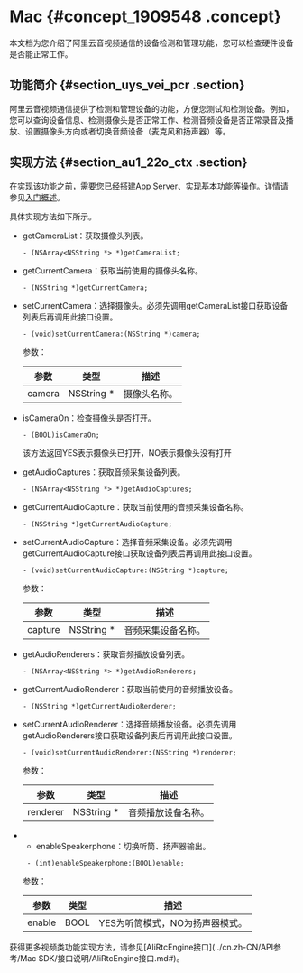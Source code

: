 # Mac {#concept_1909548 .concept}

本文档为您介绍了阿里云音视频通信的设备检测和管理功能，您可以检查硬件设备是否能正常工作。

## 功能简介 {#section_uys_vei_pcr .section}

阿里云音视频通信提供了检测和管理设备的功能，方便您测试和检测设备。例如，您可以查询设备信息、检测摄像头是否正常工作、检测音频设备是否正常录音及播放、设置摄像头方向或者切换音频设备（麦克风和扬声器）等。

## 实现方法 {#section_au1_22o_ctx .section}

在实现该功能之前，需要您已经搭建App Server、实现基本功能等操作。详情请参见[入门概述](../cn.zh-CN/快速入门/入门概述.md#)。

具体实现方法如下所示。

-   getCameraList：获取摄像头列表。

    ``` {#codeblock_uq7_cwx_dd6}
    - (NSArray<NSString *> *)getCameraList;
    ```

-   getCurrentCamera：获取当前使用的摄像头名称。

    ``` {#codeblock_0ek_rq7_a4d}
    - (NSString *)getCurrentCamera;
    ```

-   setCurrentCamera：选择摄像头。必须先调用getCameraList接口获取设备列表后再调用此接口设置。

    ``` {#codeblock_ire_hyo_c4k}
    - (void)setCurrentCamera:(NSString *)camera;
    ```

    参数：

    |参数|类型|描述|
    |--|--|--|
    |camera|NSString \*|摄像头名称。|

-   isCameraOn：检查摄像头是否打开。

    ``` {#d10e140}
    - (BOOL)isCameraOn;
    ```

    该方法返回YES表示摄像头已打开，NO表示摄像头没有打开

-   getAudioCaptures：获取音频采集设备列表。

    ``` {#codeblock_ff9_s22_e1x}
    - (NSArray<NSString *> *)getAudioCaptures;
    ```

-   getCurrentAudioCapture：获取当前使用的音频采集设备名称。

    ``` {#codeblock_dro_lrh_nkn}
    - (NSString *)getCurrentAudioCapture;
    ```

-   setCurrentAudioCapture：选择音频采集设备。必须先调用getCurrentAudioCapture接口获取设备列表后再调用此接口设置。

    ``` {#codeblock_448_ufd_pma}
    - (void)setCurrentAudioCapture:(NSString *)capture;
    ```

    参数：

    |参数|类型|描述|
    |--|--|--|
    |capture|NSString \*|音频采集设备名称。|

-   getAudioRenderers：获取音频播放设备列表。

    ``` {#codeblock_051_ihl_mcq}
    - (NSArray<NSString *> *)getAudioRenderers;
    ```

-   getCurrentAudioRenderer：获取当前使用的音频播放设备。

    ``` {#codeblock_32i_dqb_2nc}
    - (NSString *)getCurrentAudioRenderer;
    ```

-   setCurrentAudioRenderer：选择音频播放设备。必须先调用getAudioRenderers接口获取设备列表后再调用此接口设置。

    ``` {#codeblock_9hw_7wv_sbj}
    - (void)setCurrentAudioRenderer:(NSString *)renderer;
    ```

    参数：

    |参数|类型|描述|
    |--|--|--|
    |renderer|NSString \*|音频播放设备名称。|

-   -   enableSpeakerphone：切换听筒、扬声器输出。

    ``` {#d10e152}
     - (int)enableSpeakerphone:(BOOL)enable;
    ```

    参数：

    |参数|类型|描述|
    |--|--|--|
    |enable|BOOL|YES为听筒模式，NO为扬声器模式。|


获得更多视频类功能实现方法，请参见[AliRtcEngine接口](../cn.zh-CN/API参考/Mac SDK/接口说明/AliRtcEngine接口.md#)。

